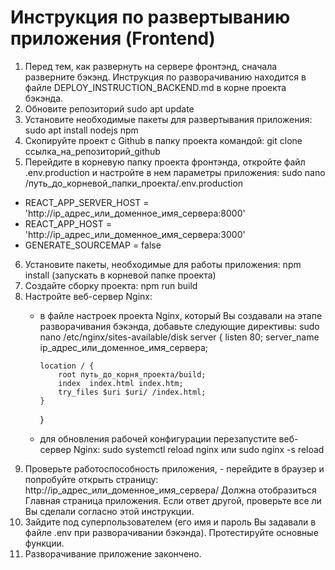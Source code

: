 # Инструкция по развертыванию приложения (Frontend)

1. Перед тем, как развернуть на сервере фронтэнд, сначала разверните бэкэнд. Инструкция по разворачиванию находится в файле DEPLOY_INSTRUCTION_BACKEND.md в корне проекта бэкэнда.
2. Обновите репозиторий sudo apt update
3. Установите необходимые пакеты для развертывания приложения: sudo apt install nodejs npm
4. Скопируйте проект с Github в папку проекта командой: git clone ссылка_на_репозиторий_github
5.  Перейдите в корневую папку проекта фронтэнда, откройте файл .env.production и настройте в нем параметры приложения: sudo nano /путь_до_корневой_папки_проекта/.env.production
   - REACT_APP_SERVER_HOST = 'http://ip_адрес_или_доменное_имя_сервера:8000'
   - REACT_APP_HOST = 'http://ip_адрес_или_доменное_имя_сервера:3000'
   - GENERATE_SOURCEMAP = false
6. Установите пакеты, необходимые для работы приложения: npm install (запускать в корневой папке проекта)
7. Создайте сборку проекта: npm run build
8. Настройте веб-сервер Nginx:
    - в файле настроек проекта Nginx, который Вы создавали на этапе разворачивания бэкэнда, добавьте следующие директивы: sudo nano /etc/nginx/sites-available/disk
      server {
          listen 80;
          server_name ip_адрес_или_доменное_имя_сервера;

          location / {
              root путь_до_корня_проекта/build;
              index  index.html index.htm;
              try_files $uri $uri/ /index.html;
          }
      }
    - для обновления рабочей конфигурации перезапустите веб-сервер Nginx: sudo systemctl reload nginx или sudo nginx -s reload
9. Проверьте работоспособность приложения, - перейдите в браузер и попробуйте открыть страницу: http://ip_адрес_или_доменное_имя_сервера/ Должна отобразиться Главная страница приложения. Если ответ другой, проверьте все ли Вы сделали согласно этой инструкции.
10. Зайдите под суперпользователем (его имя и пароль Вы задавали в файле .env при разворачивании бэкэнда). Протестируйте основные функции.
11. Разворачивание приложение закончено.